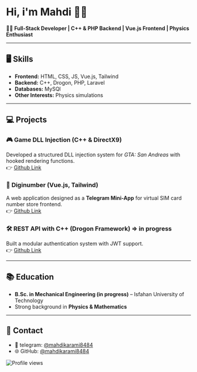 # Hi, i'm Mahdi 👋🤫

👨‍💻 **Full-Stack Developer | C++ & PHP Backend | Vue.js Frontend | Physics Enthusiast**

---

## 🖥️ Skills
- **Frontend:** HTML, CSS, JS, Vue.js, Tailwind
- **Backend:** C++, Drogon, PHP, Laravel
- **Databases:** MySQl
- **Other Interests:** Physics simulations

---

## 💻 Projects
### 🎮 **Game DLL Injection (C++ & DirectX9)**  
  Developed a structured DLL injection system for *GTA: San Andreas* with hooked rendering functions.  
  👉 [Github Link](https://github.com/mahdikarami8484/DoomDLL)

### 📱 **Diginumber (Vue.js, Tailwind)**  
  A web application designed as a **Telegram Mini-App** for virtual SIM card number store frontend.  
  👉 [Github Link](https://github.com/mahdikarami8484/diginumber)

### 🛠️ **REST API with C++ (Drogon Framework) => in progress**  
  Built a modular authentication system with JWT support.  
  👉 [Github Link](https://github.com/mahdikarami8484/ModuWeb)
  
---

## 📚 Education
- **B.Sc. in Mechanical Engineering (in progress)** – Isfahan University of Technology  
- Strong background in **Physics & Mathematics**

---

## 🔹 Contact
- 📧 telegram: [@mahdikarami8484](https://t.me/mahdikarami8484) 
- 🌐 GitHub: [@mahdikarami8484](https://github.com/mahdikarami8484)

![Profile views](https://komarev.com/ghpvc/?username=mahdikarami8484&color=green)
